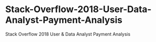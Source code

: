 # Stack-Overflow-2018-User-Data-Analyst-Payment-Analysis
Stack Overflow 2018 User &amp; Data Analyst Payment Analysis
